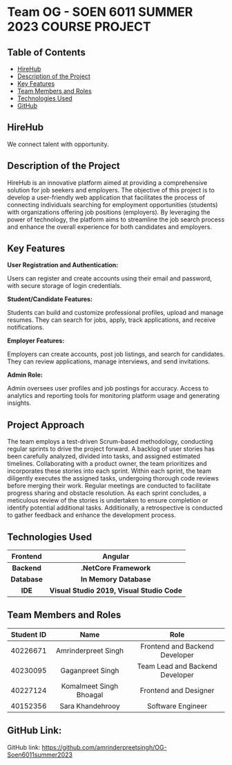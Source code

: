 # Team OG - SOEN 6011 SUMMER 2023 COURSE PROJECT

## Table of Contents
<!--ts-->

* [HireHub](#hirehub)
* [Description of the Project](#description-of-the-project)
* [Key Features](#key-features)
* [Team Members and Roles](#team-members-and-roles)
* [Technologies Used](#technologies-used)
* [GitHub](#github-link)

<!--te-->


## HireHub
We connect talent with opportunity.

## Description of the Project
HireHub is an innovative platform aimed at providing a comprehensive solution for job seekers and employers. The objective of this project is to develop a user-friendly web application that facilitates the process of connecting individuals searching for employment opportunities (students) with organizations offering job positions (employers). By leveraging the power of technology, the platform aims to streamline the job search process and enhance the overall experience for both candidates and employers.

## Key Features

**User Registration and Authentication:**

Users can register and create accounts using their email and password, with secure storage of login credentials.

**Student/Candidate Features:**

Students can build and customize professional profiles, upload and manage resumes.
They can search for jobs, apply, track applications, and receive notifications.

**Employer Features:**

Employers can create accounts, post job listings, and search for candidates.
They can review applications, manage interviews, and send invitations.

**Admin Role:**

Admin oversees user profiles and job postings for accuracy.
Access to analytics and reporting tools for monitoring platform usage and generating insights.

## Project Approach

The team employs a test-driven Scrum-based methodology, conducting regular sprints to drive the project forward. A backlog of user stories has been carefully analyzed, divided into tasks, and assigned estimated timelines. Collaborating with a product owner, the team prioritizes and incorporates these stories into each sprint.
Within each sprint, the team diligently executes the assigned tasks, undergoing thorough code reviews before merging their work. Regular meetings are conducted to facilitate progress sharing and obstacle resolution. As each sprint concludes, a meticulous review of the stories is undertaken to ensure completion or identify potential additional tasks. Additionally, a retrospective is conducted to gather feedback and enhance the development process.


## Technologies Used

|   Frontend   |                Angular                |
|:------------:|:-------------------------------------:|
| **Backend**  |                **.NetCore Framework**  |
| **Database** |         **In Memory Database**         |
|   **IDE**    | **Visual Studio 2019, Visual Studio Code** |


## Team Members and Roles
| Student ID |          Name           | Role
|:----------:|:-----------------------:|:---------:|
|  40226671  |   Amrinderpreet Singh   |Frontend and Backend Developer|
|  40230095  |    Gaganpreet Singh     |Team Lead and Backend Developer|
|  40227124  | Komalmeet Singh Bhoagal | Frontend and Designer |
|40152356|Sara Khandehrooy|Software Engineer|


## GitHub Link:

GitHub link: https://github.com/amrinderpreetsingh/OG-Soen6011summer2023
